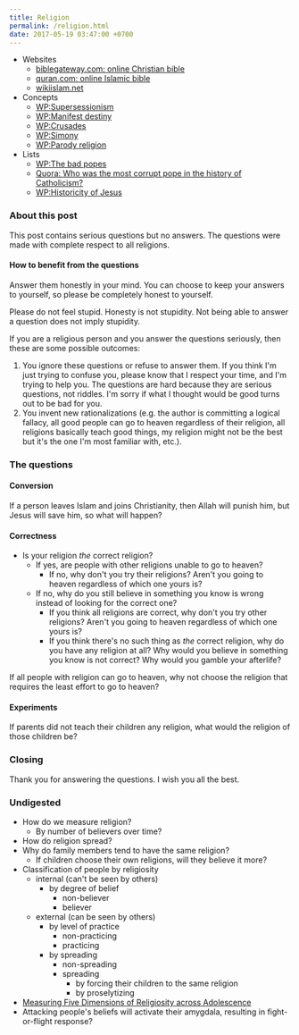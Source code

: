 ```yaml
---
title: Religion
permalink: /religion.html
date: 2017-05-19 03:47:00 +0700
---
```


- Websites
    - [biblegateway.com: online Christian bible](https://www.biblegateway.com/)
    - [quran.com: online Islamic bible](https://quran.com/)
    - [wikiislam.net](http://wikiislam.net/wiki/Main_Page)
- Concepts
    - [WP:Supersessionism](https://en.wikipedia.org/wiki/Supersessionism)
    - [WP:Manifest destiny](https://en.wikipedia.org/wiki/Manifest_destiny)
    - [WP:Crusades](https://en.wikipedia.org/wiki/Crusades)
    - [WP:Simony](https://en.wikipedia.org/wiki/Simony)
    - [WP:Parody religion](https://en.wikipedia.org/wiki/Parody_religion)
- Lists
    - [WP:The bad popes](https://en.wikipedia.org/wiki/The_Bad_Popes)
    - [Quora: Who was the most corrupt pope in the history of Catholicism?](https://www.quora.com/Who-was-the-most-corrupt-pope-in-the-history-of-Catholicism)
    - [WP:Historicity of Jesus](https://en.wikipedia.org/wiki/Historicity_of_Jesus)

### About this post

This post contains serious questions but no answers.
The questions were made with complete respect to all religions.

#### How to benefit from the questions

Answer them honestly in your mind.
You can choose to keep your answers to yourself,
so please be completely honest to yourself.

Please do not feel stupid.
Honesty is not stupidity.
Not being able to answer a question does not imply stupidity.

If you are a religious person and you answer the questions seriously,
then these are some possible outcomes:

1. You ignore these questions or refuse to answer them.
If you think I'm just trying to confuse you,
please know that I respect your time,
and I'm trying to help you.
The questions are hard because they are serious questions, not riddles.
I'm sorry if what I thought would be good turns out to be bad for you.
1. You invent new rationalizations
(e.g.
the author is committing a logical fallacy,
all good people can go to heaven regardless of their religion,
all religions basically teach good things,
my religion might not be the best but it's the one I'm most familiar with,
etc.).

### The questions

#### Conversion

If a person leaves Islam and joins Christianity,
then Allah will punish him, but Jesus will save him,
so what will happen?

#### Correctness

- Is your religion *the* correct religion?
    - If yes, are people with other religions unable to go to heaven?
        - If no, why don't you try their religions?
        Aren't you going to heaven regardless of which one yours is?
    - If no, why do you still believe in something you know is wrong
    instead of looking for the correct one?
        - If you think all religions are correct, why don't you try other religions?
        Aren't you going to heaven regardless of which one yours is?
        - If you think there's no such thing as *the* correct religion,
        why do you have any religion at all?
        Why would you believe in something you know is not correct?
        Why would you gamble your afterlife?

If all people with religion can go to heaven,
why not choose the religion that requires
the least effort to go to heaven?

#### Experiments

If parents did not teach their children any religion,
what would the religion of those children be?

### Closing

Thank you for answering the questions.
I wish you all the best.

### Undigested

- How do we measure religion?
    - By number of believers over time?
- How do religion spread?
- Why do family members tend to have the same religion?
    - If children choose their own religions, will they believe it more?
- Classification of people by religiosity
    - internal (can't be seen by others)
        - by degree of belief
            - non-believer
            - believer
    - external (can be seen by others)
        - by level of practice
            - non-practicing
            - practicing
        - by spreading
            - non-spreading
            - spreading
                - by forcing their children to the same religion
                - by proselytizing
- [Measuring Five Dimensions of Religiosity across Adolescence](https://www.ncbi.nlm.nih.gov/pmc/articles/PMC5602559/)
- Attacking people's beliefs will activate their amygdala,
resulting in fight-or-flight response?
